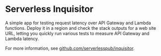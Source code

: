 # Serverless Inquisitor 

A simple app for testing request latency over API Gateway and Lambda functions. Deploy it in a region and
check the stack outputs for a web site URL, letting you quickly run various tests to measure API Gateway
and Lambda latency.

For more information, see [github.com/serverlesspub/inquisitor](https://github.com/serverlesspub/inquisitor).
